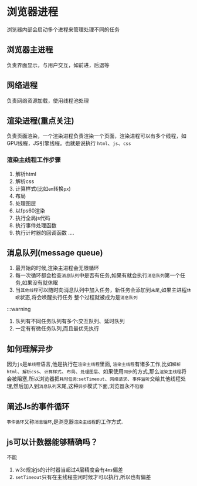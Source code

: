 # 浏览器进程

浏览器内部会启动多个进程来管理处理不同的任务


## 浏览器主进程
负责界面显示，与用户交互，如前进，后退等

## 网络进程
负责网络资源加载，使用线程池处理

## 渲染进程(重点关注)
负责页面渲染，一个渲染进程负责渲染一个页面，渲染进程可以有多个线程，如GPU线程，JS引擎线程。也就是说执行 `html`、`js`、`css`

### 渲染主线程工作步骤
1. 解析html
2. 解析css
3. 计算样式(比如`em`转换`px`)
4. 布局
5. 处理图层
6. 以fps60渲染
7. 执行全局js代码
8. 执行事件处理函数
9. 执行计时器的回调函数
  ....

## 消息队列(message queue)

1. 最开始的时候,渲染主进程会无限循环
2. 每一次循环都会检查`消息队列`中是否有任务,如果有就会执行`消息队列`第一个任务,如果没有就休眠
3.  当`其他线程`可以随时向消息队列中加入任务，新任务会添加到`末尾`,如果主进程`休眠`状态,将会唤醒执行任务
   整个过程就被成为是`消息队列`

:::warning
1. 队列有不同任务队列有多个:交互队列、延时队列
2. 一定有有微任务队列,而且最优先执行


## 如何理解异步
因为`js`是`单线程`语言,他是执行在`渲染主线程`里面,
`渲染主线程`有诸多工作,比如`解析html`、`解析css`、`计算样式`、`布局`、`处理图层`、如果使用`同步`的方式,那么`渲染主线程`将会被阻塞,所以浏览器把`耗时任务`:`setTimeout`、`网络请求`、`事件监听`交给其他线程处理,然后加入到`消息队列`末尾,这种`异步`模式下面,浏览器永不`阻塞`

## 阐述Js的事件循环
`事件循环`又称`消息循环`,是浏览器`渲染主线程`的工作方式.


## js可以计数器能够精确吗？
不能
1. w3c规定js的计时器当超过4层精度会有`4ms`偏差
2. `setTimeout`只有在主线程空闲时候才可以执行,所以也有偏差 

